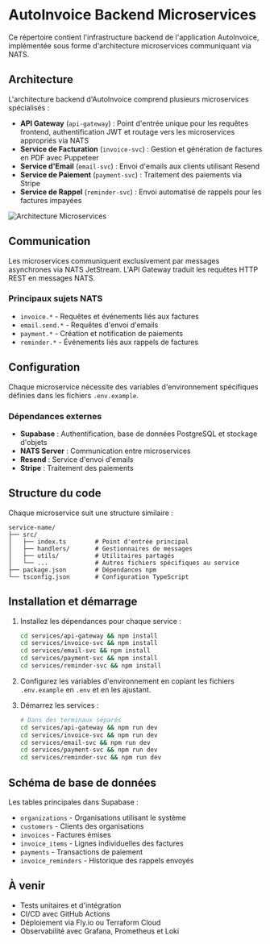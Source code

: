 # AutoInvoice Backend Microservices

Ce répertoire contient l'infrastructure backend de l'application AutoInvoice, implémentée sous forme d'architecture microservices communiquant via NATS.

## Architecture

L'architecture backend d'AutoInvoice comprend plusieurs microservices spécialisés :

- **API Gateway** (`api-gateway`) : Point d'entrée unique pour les requêtes frontend, authentification JWT et routage vers les microservices appropriés via NATS
- **Service de Facturation** (`invoice-svc`) : Gestion et génération de factures en PDF avec Puppeteer
- **Service d'Email** (`email-svc`) : Envoi d'emails aux clients utilisant Resend
- **Service de Paiement** (`payment-svc`) : Traitement des paiements via Stripe
- **Service de Rappel** (`reminder-svc`) : Envoi automatisé de rappels pour les factures impayées

![Architecture Microservices](https://mermaid.ink/img/pako:eNqNVE1vozAQ_SsWF1bKibL0wC2kcmFTdVvt9rBVDzMwJFYBg2zTNGr437cGQhLCtit8MD5v3ps3H4wTFhrDNPMYzeXJqmT6XfHCCLWR6ihhiBeVSRooZb5PNNsg-QsDGOWHUiCs_qvB54iSdkjFAbxRRU8rcYJgCVizeDKNouB_8HMS4OtvFJzLdN6jbdWOujQGtqCZtRg5cHPrhmXW92hacW6kBPBGsQ1yD0-NM3qayHUcPwXjIIyer-Ez-PCNoiBcxY--dwBmO-A-Fjcle31Cr8QJbngFbs6o8O75-mQplfbZxinRdauNUN7kNJ7PwuXCAZ-c2i74G0B8pS1odlDVHrSVal8w_l4YeVQVc7jj0f6DHpJrpfM0QNFiupxHP0BpkM2BLlbTIJhP5uh7Qu4nuKoCbbPjG-AsBW03H8_CGN2Nx7MzLB_d3XvofroKl7PwJ0Iuvj0FXwCfcV0FDafj3LbhwFUSjuy5_DEKosfokfEjLSweejYcSlQ07wy0grXLO8OdYW0Ic24RLT641c24nLkntbK1Kofv8KuRRteybnOJWc246opeGQvDLjac3PutTuUe7pmKFlVeSNEww5xaMntnDGBGtsJCIZn_JoXGo8TgNvBn4s_WHDnyfpmyba7krmLdtet32OR6vNwoJffMS_WnUrbjAQPHzl4KSn1LN27Sho30S_or9U_MeWVEx_QGzuqSCeCe9SDOgu49-m6XoXTdH6MVG6M?type=png)

## Communication

Les microservices communiquent exclusivement par messages asynchrones via NATS JetStream. L'API Gateway traduit les requêtes HTTP REST en messages NATS.

### Principaux sujets NATS

- `invoice.*` - Requêtes et événements liés aux factures
- `email.send.*` - Requêtes d'envoi d'emails
- `payment.*` - Création et notification de paiements
- `reminder.*` - Événements liés aux rappels de factures

## Configuration

Chaque microservice nécessite des variables d'environnement spécifiques définies dans les fichiers `.env.example`.

### Dépendances externes

- **Supabase** : Authentification, base de données PostgreSQL et stockage d'objets
- **NATS Server** : Communication entre microservices
- **Resend** : Service d'envoi d'emails
- **Stripe** : Traitement des paiements

## Structure du code

Chaque microservice suit une structure similaire :

```
service-name/
├── src/
│   ├── index.ts        # Point d'entrée principal
│   ├── handlers/       # Gestionnaires de messages
│   ├── utils/          # Utilitaires partagés
│   └── ...             # Autres fichiers spécifiques au service
├── package.json        # Dépendances npm
└── tsconfig.json       # Configuration TypeScript
```

## Installation et démarrage

1. Installez les dépendances pour chaque service :
   ```bash
   cd services/api-gateway && npm install
   cd services/invoice-svc && npm install
   cd services/email-svc && npm install
   cd services/payment-svc && npm install
   cd services/reminder-svc && npm install
   ```

2. Configurez les variables d'environnement en copiant les fichiers `.env.example` en `.env` et en les ajustant.

3. Démarrez les services :
   ```bash
   # Dans des terminaux séparés
   cd services/api-gateway && npm run dev
   cd services/invoice-svc && npm run dev
   cd services/email-svc && npm run dev
   cd services/payment-svc && npm run dev
   cd services/reminder-svc && npm run dev
   ```

## Schéma de base de données

Les tables principales dans Supabase :

- `organizations` - Organisations utilisant le système
- `customers` - Clients des organisations
- `invoices` - Factures émises
- `invoice_items` - Lignes individuelles des factures
- `payments` - Transactions de paiement
- `invoice_reminders` - Historique des rappels envoyés

## À venir

- Tests unitaires et d'intégration
- CI/CD avec GitHub Actions
- Déploiement via Fly.io ou Terraform Cloud
- Observabilité avec Grafana, Prometheus et Loki
